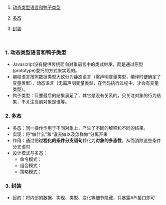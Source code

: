 1. [动态类型语言和鸭子类型](#1)

2. [多态](#2)

3. [封装](#3)

   ​

<h3 id="#1">1. 动态类型语言和鸭子类型</h3>

* Javascript没有提供传统面向对象语言中的类式继承，而是通过原型(prototype)委托的方式来实现的。
* 编程语言按照数据类型大致分为静态语言（需声明变量类型，编译时便确定了变量类型），动态语言（无需声明变量类型，在代码执行过程中，才会有变量类型）。
* 鸭子类型：只要最后的结果满足了，其它是没有关系的，只关注对象的行为结果，不关注当前对象是谁等。



<h3 id="#2">2. 多态</h3>

* 多态：同一操作作用于不同对象上，产生了不同的解释和不同的结果。
* 实现：将“做什么”和“谁去做以及怎样做”分离开来
* 作用：通过把**过程化的条件分支语句**转化为**对象的多态性**，从而消除这些条件分支语句
* 设计模式与多态：
  * 命令模式：
  * 组合模式：
  * 策略模式：



<h3 id="#3">3. 封装</h3>

* 目的：将内部的数据、实现、类型、变化等细节隐藏，只暴露API接口即可